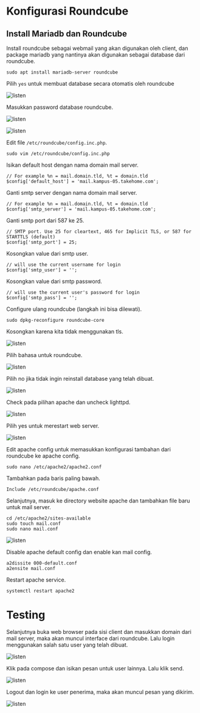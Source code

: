 # Konfigurasi Roundcube

## Install Mariadb dan Roundcube

Install roundcube sebagai webmail yang akan digunakan oleh client, dan package mariadb yang nantinya akan digunakan sebagai database dari roundcube.

```console
sudo apt install mariadb-server roundcube
```

Pilih `yes` untuk membuat database secara otomatis oleh roundcube

![listen](blob/confiq_roundcube.png)

Masukkan password database roundcube.

![listen](blob/passRoundcube.png)

![listen](blob/passRoundcubeconfirm.png)

Edit file `/etc/roundcube/config.inc.php`.

```console
sudo vim /etc/roundcube/config.inc.php
```

Isikan default host dengan nama domain mail server.

```console
// For example %n = mail.domain.tld, %t = domain.tld
$config['default_host'] = 'mail.kampus-05.takehome.com';
```

Ganti smtp server dengan nama domain mail server.

```console
// For example %n = mail.domain.tld, %t = domain.tld
$config['smtp_server'] = 'mail.kampus-05.takehome.com';
```

Ganti smtp port dari 587 ke 25.

```console
// SMTP port. Use 25 for cleartext, 465 for Implicit TLS, or 587 for STARTTLS (default)
$config['smtp_port'] = 25;
```

Kosongkan value dari smtp user.

```console
// will use the current username for login
$config['smtp_user'] = '';
```

Kosongkan value dari smtp password.

```console
// will use the current user's password for login
$config['smtp_pass'] = '';
```

Configure ulang roundcube (langkah ini bisa dilewati).

```console
sudo dpkg-reconfigure roundcube-core
```

Kosongkan karena kita tidak menggunakan tls.

![listen](blob/rekon1.png)

Pilih bahasa untuk roundcube.

![listen](blob/rekon2.png)

Pilih no jika tidak ingin reinstall database yang telah dibuat.

![listen](blob/rekon3.png)

Check pada pilihan apache dan uncheck lighttpd.

![listen](blob/rekon4.png)

Pilih yes untuk merestart web server.

![listen](blob/rekon5.png)

Edit apache config untuk memasukkan konfigurasi tambahan dari roundcube ke apache config.

```console
sudo nano /etc/apache2/apache2.conf
```

Tambahkan pada baris paling bawah.

```console
Include /etc/roundcube/apache.conf
```

Selanjutnya, masuk ke directory website apache dan tambahkan file baru untuk mail server.

```console
cd /etc/apache2/sites-available
sudo touch mail.conf
sudo nano mail.conf
```

![listen](blob/main.conf.png)

Disable apache default config dan enable kan mail config.

```console
a2dissite 000-default.conf
a2ensite mail.conf
```

Restart apache service.

```console
systemctl restart apache2
```

# Testing

Selanjutnya buka web browser pada sisi client dan masukkan domain dari mail server, maka akan muncul interface dari roundcube. Lalu login menggunakan salah satu user yang telah dibuat.

![listen](blob/web1.png)

Klik pada compose dan isikan pesan untuk user lainnya. Lalu klik send.

![listen](blob/web2.png)

Logout dan login ke user penerima, maka akan muncul pesan yang dikirim.

![listen](blob/web3.png)
